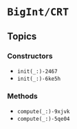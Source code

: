 # ``BigInt/CRT``

## Topics

### Constructors

- ``init(_:)-2467``
- ``init(_:)-6ke5h``

### Methods

- ``compute(_:)-9xjvk``
- ``compute(_:)-5qe04``
